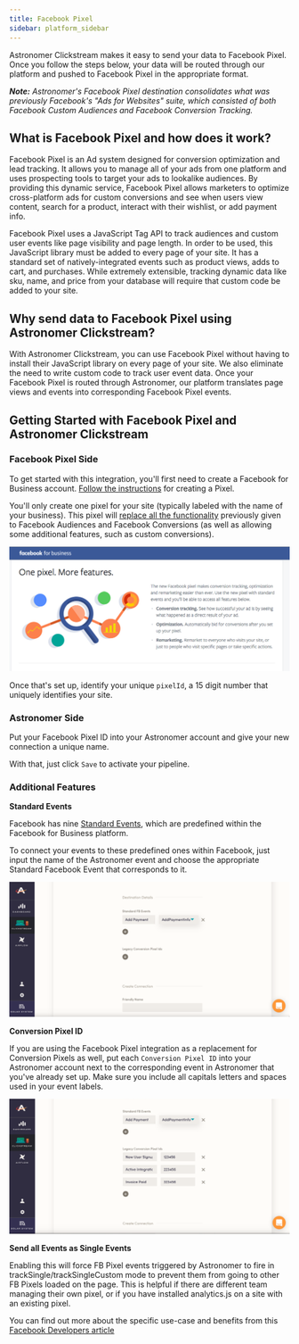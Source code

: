 ```yaml
---
title: Facebook Pixel
sidebar: platform_sidebar
---
```


Astronomer Clickstream makes it easy to send your data to Facebook Pixel. Once you follow the steps below, your data will be routed through our platform and pushed to Facebook Pixel in the appropriate format.

***Note:** Astronomer's Facebook Pixel destination consolidates what was previously Facebook's "Ads for Websites" suite, which consisted of both Facebook Custom Audiences and Facebook Conversion Tracking.*

## What is Facebook Pixel and how does it work?

Facebook Pixel is an Ad system designed for conversion optimization and lead tracking. It allows you to manage all of your ads from one platform and uses prospecting tools to target your ads to lookalike audiences. By providing this dynamic service, Facebook Pixel allows marketers to optimize cross-platform ads for custom conversions and see when users view content, search for a product, interact with their wishlist, or add payment info.

Facebook Pixel uses a JavaScript Tag API to track audiences and custom user events like page visibility and page length. In order to be used, this JavaScript library must be added to every page of your site. It has a standard set of natively-integrated events such as product views, adds to cart, and purchases. While extremely extensible, tracking dynamic data like sku, name, and price from your database will require that custom code be added to your site.

## Why send data to Facebook Pixel using Astronomer Clickstream?

With Astronomer Clickstream, you can use Facebook Pixel without having to install their JavaScript library on every page of your site. We also eliminate the need to write custom code to track user event data. Once your Facebook Pixel is routed through Astronomer, our platform translates page views and events into corresponding Facebook Pixel events.

## Getting Started with Facebook Pixel and Astronomer Clickstream

### Facebook Pixel Side

To get started with this integration, you'll first need to create a Facebook for Business account. [Follow the instructions](https://www.facebook.com/business/a/online-sales/custom-audiences-website) for creating a Pixel.

You'll only create one pixel for your site (typically labeled with the name of your business). This pixel will [replace all the functionality](https://www.facebook.com/business/help/1686199411616919) previously given to Facebook Audiences and Facebook Conversions (as well as allowing some additional features, such as custom conversions).

![facebook-pixel1](../../../images/facebook-pixel1.png)

Once that's set up, identify your unique `pixelId`, a 15 digit number that uniquely identifies your site.

### Astronomer Side

Put your Facebook Pixel ID into your Astronomer account and give your new connection a unique name.

With that, just click `Save` to activate your pipeline.

### Additional Features

**Standard Events**

Facebook has nine [Standard Events](https://www.facebook.com/business/a/add-pixel-standard-events), which are predefined within the Facebook for Business platform.

To connect your events to these predefined ones within Facebook, just input the name of the Astronomer event and choose the appropriate Standard Facebook Event that corresponds to it.

![facebook-pixel3](../../../images/facebook-pixel3.png)

**Conversion Pixel ID**

If you are using the Facebook Pixel integration as a replacement for Conversion Pixels as well, put each `Conversion Pixel ID` into your Astronomer account next to the corresponding event in Astronomer that you've already set up. Make sure you include all capitals letters and spaces used in your event labels.

![facebook-pixel4](../../../images/facebook-pixel4.png)

**Send all Events as Single Events** 

Enabling this will force FB Pixel events triggered by Astronomer to fire in trackSingle/trackSingleCustom mode to prevent them from going to other FB Pixels loaded on the page. This is helpful if there are different team managing their own pixel, or if you have installed analytics.js on a site with an existing pixel.

You can find out more about the specific use-case and benefits from this [Facebook Developers article](https://developers.facebook.com/ads/blog/post/2017/11/28/event-tracking-with-multiple-pixels-tracksingle/)

